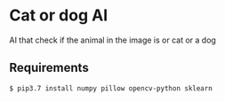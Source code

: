 # Cat or dog AI
AI that check if the animal in the image is or cat or a dog

## Requirements
```commandline
$ pip3.7 install numpy pillow opencv-python sklearn
```